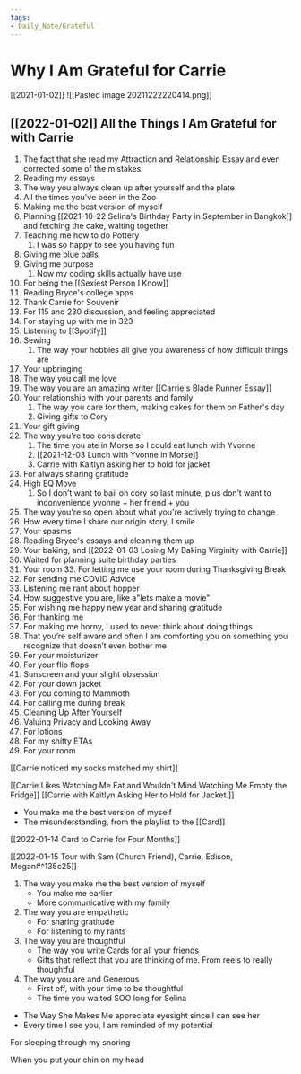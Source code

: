 ```yaml
---
tags:
- Daily_Note/Grateful
---
```


# Why I Am Grateful for Carrie

[[2021-01-02]]
![[Pasted image 20211222220414.png]]

## [[2022-01-02]] All the Things I Am Grateful for with Carrie



1. The fact that she read my Attraction and Relationship Essay and even corrected some of the mistakes
2. Reading my essays
3. The way you always clean up after yourself and the plate
4. All the times you've been in the Zoo
5. Making me the best version of myself
6. Planning [[2021-10-22 Selina's Birthday Party in September in Bangkok]] and fetching the cake, waiting together
7. Teaching me how to do Pottery
   1. I was so happy to see you having fun
8. Giving me blue balls
9. Giving me purpose
   1. Now my coding skills actually have use
10. For being the [[Sexiest Person I Know]]
11. Reading Bryce's college apps
12. Thank Carrie for Souvenir
13. For 115 and 230 discussion, and feeling appreciated
14. For staying up with me in 323
15. Listening to [[Spotify]]
16. Sewing
	1. The way your hobbies all give you awareness of how difficult things are
17. Your upbringing
18. The way you call me love
19. The way you are an amazing writer [[Carrie's Blade Runner Essay]]
20. Your relationship with your parents and family
	1. The way you care for them, making cakes for them on Father's day
	2. Giving gifts to Cory
21. Your gift giving
22. The way you're too considerate
	1. The time you ate in Morse so I could eat lunch with Yvonne
	2. [[2021-12-03 Lunch with Yvonne in Morse]]
	3. Carrie with Kaitlyn asking her to hold for jacket
23. For always sharing gratitude
24. High EQ Move
	1. So I don’t want to bail on cory so last minute, plus don’t want to inconvenience yvonne + her friend + you
25. The way you're so open about what you're actively trying to change
26. How every time I share our origin story, I smile
27. Your spasms
28. Reading Bryce's essays and cleaning them up
29. Your baking, and [[2022-01-03 Losing My Baking Virginity with Carrie]]
30. Waited for planning suite birthday parties
31. Your room
	33. For letting me use your room during Thanksgiving Break
32. For sending me COVID Advice
33. Listening me rant about hopper
34. How suggestive you are, like a"lets make a movie"
35. For wishing me happy new year and sharing gratitude
36. For thanking me
37. For making me horny, I used to never think about doing things
38. That you’re self aware and often I am comforting you on something you recognize that doesn’t even bother me
39. For your moisturizer
40. For your flip flops
41. Sunscreen and your slight obsession
42. For your down jacket
43. For you coming to Mammoth
44. For calling me during break
45. Cleaning Up After Yourself
46. Valuing Privacy and Looking Away
47. For lotions
48. For my shitty ETAs
49. For your room

[[Carrie noticed my socks matched my shirt]]

[[Carrie Likes Watching Me Eat and Wouldn't Mind Watching Me Empty the Fridge]]
[[Carrie with Kaitlyn Asking Her to Hold for Jacket.]]

- You make me the best version of myself
- The misunderstanding, from the playlist to the [[Card]]

[[2022-01-14 Card to Carrie for Four Months]]

[[2022-01-15 Tour with Sam (Church Friend), Carrie, Edison, Megan#^135c25]]

1. The way you make me the best version of myself
   - You make me earlier
   - More communicative with my family
2. The way you are empathetic
   - For sharing gratitude
   - For listening to my rants
3. The way you are thoughtful
   - The way you write Cards for all your friends
   - Gifts that reflect that you are thinking of me. From reels to really thoughtful
4. The way you are and Generous
   - First off, with your time to be thoughtful
   - The time you waited SOO long for Selina

- The Way She Makes Me appreciate eyesight since I can see her
- Every time I see you, I am reminded of my potential

For sleeping through my snoring

When you put your chin on my head